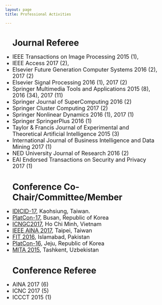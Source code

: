 ```yaml
---
layout: page
title: Professional Activities

---
```


<style type="text/css">
     li{
    
        font-size: 18px;
        font-family:"Courier New", Courier, monospace  
        display:block;
     }

</style>

<ul><h1>Journal Referee</h1>
    <li>IEEE Transactions on Image Processing 2015 (1), </li>
    <li>IEEE Access 2017 (2), </li>
    <li>Elsevier Future Generation Computer Systems 2016 (2), 2017 (2)</li>
    <li>Elsevier Signal Processing 2016 (1), 2017 (2)</li>
    <li>Springer Multimedia Tools and Applications 2015 (8), 2016 (34), 2017 (11)</li>
    <li>Springer Journal of SuperComputing 2016 (2)</li>
    <li>Springer Cluster Computing 2017 (2)</li>
    <li>Springer Nonlinear Dynamics 2016 (1), 2017 (1)</li>
    <li>Springer SpringerPlus 2016 (1)</li>
    <li>Taylor & Francis Journal of Experimental and Theoretical Artificial Intelligence 2015 (3)</li>
    <li>International Journal of Business Intelligence and Data Mining 2017 (1)</li>
    <li>NED University Journal of Research 2016 (2)</li>
    <li>EAI Endorsed Transactions on Security and Privacy 2017 (1)</li>

</ul>

<ul><h1>Conference Co-Chair/Committee/Member</h1>
    <li><a href="http://www.icidic.org/cfp_eng/" target="_blank">IDICID-17</a>, Kaohsiung, Taiwan.</li>
    <li><a href="http://www.platcon.org/" target="_blank">PlatCon-17</a>, Busan, Republic of Korea</li>
    <li><a href="http://www.kingpc.or.kr/icngc2017/index.html" target="_blank">ICNGC2017</a>, Ho Chi Minh, Vietnam</li>
    <li><a href="http://voyager.ce.fit.ac.jp/conf/aina/2017/tpc.html" target="_blank">IEEE AINA 2017</a>, Taipei, Taiwan</li>
    <li><a href="http://www.wikicfp.com/cfp/servlet/event.showcfp?eventid=55508&copyownerid=3746" target="_blank">FIT 2016</a>, Islamabad,      Pakistan</li>
    <li><a href="http://2016.platcon.org/" target="_blank">PlatCon-16</a>, Jeju, Republic of Korea</li>
    <li><a href="https://sites.google.com/site/icmita2015/index" target="_blank">MITA 2015</a>, Tashkent, Uzbekistan</li> 
</ul>

<ul><h1>Conference Referee</h1>
    <li>AINA 2017 (6)</li>
    <li>ICNC 2017 (5)</li>
    <li>ICCCT 2015 (1)</li>
</ul>
